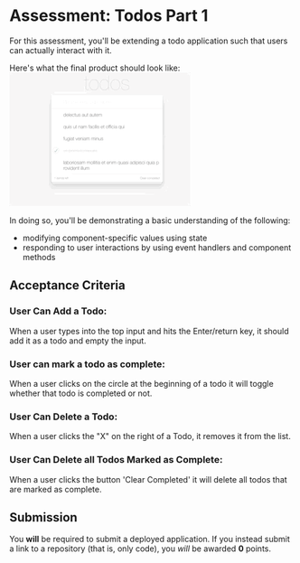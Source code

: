 # Assessment: Todos Part 1

For this assessment, you'll be extending a todo application such that users can actually interact with it.

Here's what the final product should look like:  
![example output](screenshots/result.gif)

In doing so, you'll be demonstrating a basic understanding of the following:

- modifying component-specific values using state
- responding to user interactions by using event handlers and component methods

## Acceptance Criteria

### User Can Add a Todo: 
When a user types into the top input and hits the Enter/return key, it should add it as a todo and empty the input.

### User can mark a todo as complete: 
When a user clicks on the circle at the beginning of a todo it will toggle whether that todo is completed or not.

### User Can Delete a Todo: 
When a user clicks the "X" on the right of a Todo, it removes it from the list.

### User Can Delete all Todos Marked as Complete: 
When a user clicks the button 'Clear Completed' it will delete all todos that are marked as complete.

## Submission

You __will__ be required to submit a deployed application. If you instead
submit a link to a repository (that is, only code), you _will_ be awarded
__0__ points.
